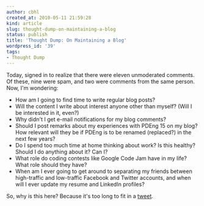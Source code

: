 ```yaml
---
author: cbhl
created_at: 2010-05-11 21:59:28
kind: article
slug: thought-dump-on-maintaining-a-blog
status: publish
title: 'Thought Dump: On Maintaining a Blog'
wordpress_id: '39'
tags:
- Thought Dump
---
```


Today, signed in to realize that there were eleven unmoderated comments.
Of these, nine were spam, and two were comments from the same person.
Now, I'm wondering:
-   How am I going to find time to write regular blog posts?
-   Will the content I write about interest anyone other than myself?
    (Will I be interested in it, even?)
-   Why didn't I get e-mail notifications for my blog comments?
-   Should I post remarks about my experiences with PDEng 15 on my blog?
    How relevant will they be if PDEng is to be renamed (replaced?) in
    the next few years?
-   Do I spend too much time at home thinking about work? Is this
    healthy? Should I do anything about it? Can I?
-   What role do coding contests like Google Code Jam have in my life?
    What role should they have?
-   When am I ever going to get around to separating my friends between
    high-traffic and low-traffic Facebook and Twitter accounts, and when
    will I ever update my resume and LinkedIn profiles?

So, why is this here? Because it's too long to fit in a
[tweet](http://twitter.com/cbhl).
